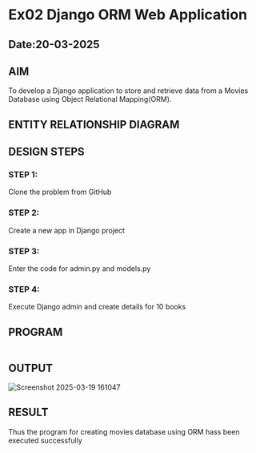 # Ex02 Django ORM Web Application
## Date:20-03-2025

## AIM
To develop a Django application to store and retrieve data from a Movies Database using Object Relational Mapping(ORM).

## ENTITY RELATIONSHIP DIAGRAM



## DESIGN STEPS

### STEP 1:
Clone the problem from GitHub

### STEP 2:
Create a new app in Django project

### STEP 3:
Enter the code for admin.py and models.py

### STEP 4:
Execute Django admin and create details for 10 books

## PROGRAM
```

```
## OUTPUT

![Screenshot 2025-03-19 161047](https://github.com/user-attachments/assets/39f13d8c-8545-4717-b84e-d6731b598b5b)


## RESULT
Thus the program for creating movies database using ORM hass been executed successfully
